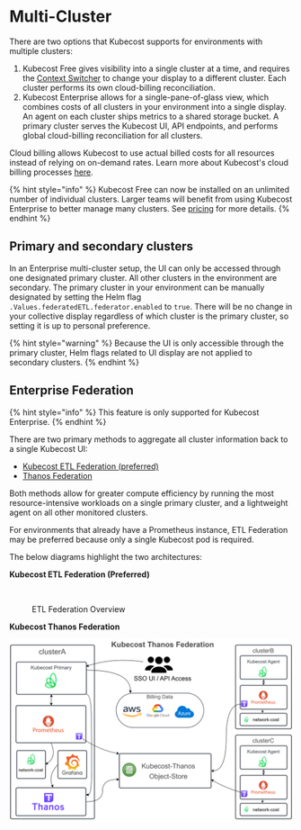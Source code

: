 # Multi-Cluster

There are two options that Kubecost supports for environments with multiple clusters:

1. Kubecost Free gives visibility into a single cluster at a time, and requires the [Context Switcher](/using-kubecost/context-switcher.md) to change your display to a different cluster. Each cluster performs its own cloud-billing reconciliation.
2. Kubecost Enterprise allows for a single-pane-of-glass view, which combines costs of all clusters in your environment into a single display. An agent on each cluster ships metrics to a shared storage bucket. A primary cluster serves the Kubecost UI, API endpoints, and performs global cloud-billing reconciliation for all clusters.

Cloud billing allows Kubecost to use actual billed costs for all resources instead of relying on on-demand rates. Learn more about Kubecost's cloud billing processes [here](/install-and-configure/install/cloud-integration/README.md#kubecosts-cloud-processes).

{% hint style="info" %}
Kubecost Free can now be installed on an unlimited number of individual clusters. Larger teams will benefit from using Kubecost Enterprise to better manage many clusters. See [pricing](https://www.kubecost.com/pricing) for more details.
{% endhint %}

## Primary and secondary clusters

In an Enterprise multi-cluster setup, the UI can only be accessed through one designated primary cluster. All other clusters in the environment are secondary. The primary cluster in your environment can be manually designated by setting the Helm flag `.Values.federatedETL.federator.enabled` to `true`. There will be no change in your collective display regardless of which cluster is the primary cluster, so setting it is up to personal preference.

{% hint style="warning" %}
Because the UI is only accessible through the primary cluster, Helm flags related to UI display are not applied to secondary clusters.
{% endhint %}

## Enterprise Federation

{% hint style="info" %}
This feature is only supported for Kubecost Enterprise.
{% endhint %}

There are two primary methods to aggregate all cluster information back to a single Kubecost UI:

* [Kubecost ETL Federation (preferred)](/install-and-configure/install/multi-cluster/federated-etl/federated-etl.md)
* [Thanos Federation](/install-and-configure/install/multi-cluster/thanos-setup/thanos-setup.md)

Both methods allow for greater compute efficiency by running the most resource-intensive workloads on a single primary cluster, and a lightweight agent on all other monitored clusters.

For environments that already have a Prometheus instance, ETL Federation may be preferred because only a single Kubecost pod is required.

The below diagrams highlight the two architectures:

**Kubecost ETL Federation (Preferred)**

<figure><img src="/.gitbook/assets/image (8) (1).png" alt=""><figcaption><p>ETL Federation Overview</p></figcaption></figure>

**Kubecost Thanos Federation**

![Thanos Overview](/images/thanos-architecture.png)
